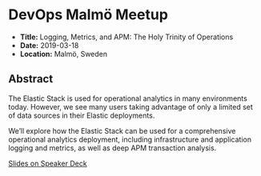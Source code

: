 # DevOps Malmö Meetup

- **Title:** Logging, Metrics, and APM: The Holy Trinity of Operations
- **Date:** 2019-03-18
- **Location:** Malmö, Sweden

## Abstract

The Elastic Stack is used for operational analytics in many environments
today. However, we see many users taking advantage of only a limited set
of data sources in their Elastic deployments.

We’ll explore how the Elastic Stack can be used for a comprehensive
operational analytics deployment, including infrastructure and
application logging and metrics, as well as deep APM transaction
analysis.

[Slides on Speaker Deck](https://speakerdeck.com/wa7son/logging-metrics-and-apm-the-holy-trinity-of-operations)
